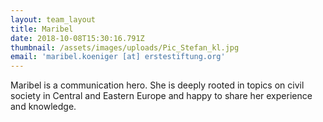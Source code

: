 ```yaml
---
layout: team_layout
title: Maribel
date: 2018-10-08T15:30:16.791Z
thumbnail: /assets/images/uploads/Pic_Stefan_kl.jpg
email: 'maribel.koeniger [at] erstestiftung.org'
---
```

Maribel is a communication hero. She is deeply rooted in topics on civil society in Central and Eastern Europe and happy to share her experience and knowledge.
















